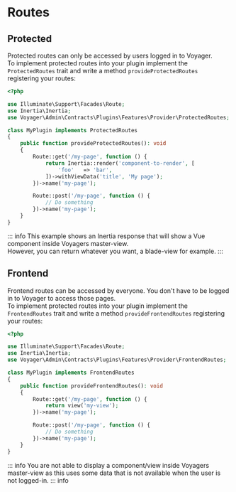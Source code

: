 # Routes


## Protected

Protected routes can only be accessed by users logged in to Voyager.  
To implement protected routes into your plugin implement the `ProtectedRoutes` trait and write a method `provideProtectedRoutes` registering your routes:


```php
<?php

use Illuminate\Support\Facades\Route;
use Inertia\Inertia;
use Voyager\Admin\Contracts\Plugins\Features\Provider\ProtectedRoutes;

class MyPlugin implements ProtectedRoutes
{
    public function provideProtectedRoutes(): void
    {
        Route::get('/my-page', function () {
            return Inertia::render('component-to-render', [
                'foo'   => 'bar',
            ])->withViewData('title', 'My page');
        })->name('my-page');

        Route::post('/my-page', function () {
            // Do something
        })->name('my-page');
    }
}
```

::: info
This example shows an Inertia response that will show a Vue component inside Voyagers master-view.  
However, you can return whatever you want, a blade-view for example.
:::

## Frontend

Frontend routes can be accessed by everyone. You don't have to be logged in to Voyager to access those pages.  
To implement protected routes into your plugin implement the `FrontendRoutes` trait and write a method `provideFrontendRoutes` registering your routes:


```php
<?php

use Illuminate\Support\Facades\Route;
use Inertia\Inertia;
use Voyager\Admin\Contracts\Plugins\Features\Provider\FrontendRoutes;

class MyPlugin implements FrontendRoutes
{
    public function provideFrontendRoutes(): void
    {
        Route::get('/my-page', function () {
            return view('my-view');
        })->name('my-page');

        Route::post('/my-page', function () {
            // Do something
        })->name('my-page');
    }
}
```

::: info
You are not able to display a component/view inside Voyagers master-view as this uses some data that is not available when the user is not logged-in.
::: info